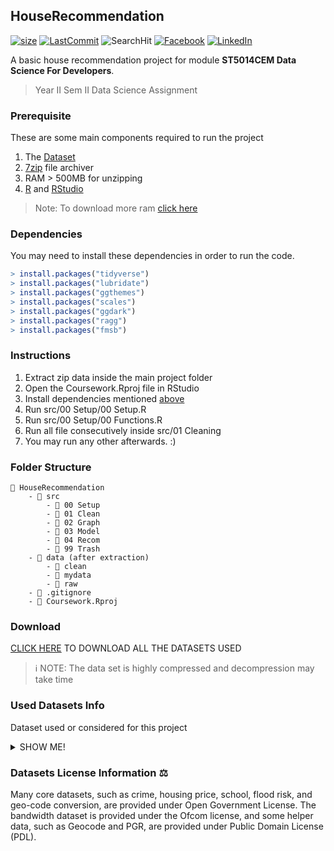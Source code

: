 ## HouseRecommendation
[![size][size-shield]][size-url]
[![LastCommit][lastCommit-shield]][size-url]
![SearchHit][hits-shield]
[![Facebook][facebook-shield]][facebook-url]
[![LinkedIn][linkedin-shield]][linkedin-url]

A basic house recommendation project for module **ST5014CEM Data Science For Developers**. 
>Year II Sem II Data Science Assignment

### Prerequisite
These are some main components required to run the project
1. The <a href="#download">Dataset</a>
2. [7zip](https://www.7-zip.org/download.html) file archiver
3. RAM > 500MB for unzipping
4. [R](https://cran.r-project.org/bin/) and [RStudio](https://www.rstudio.com/products/rstudio/download/)
> Note: To download more ram [click here](https://downloadmoreram.com/)
### Dependencies
You may need to install these dependencies in order to run the code.
```R
> install.packages("tidyverse")
> install.packages("lubridate")
> install.packages("ggthemes")
> install.packages("scales")
> install.packages("ggdark")
> install.packages("ragg")
> install.packages("fmsb")
```

### Instructions

1. Extract zip data inside the main project folder
2. Open the Coursework.Rproj file in RStudio
3. Install dependencies mentioned <a href="#dependencies">above</a>
4. Run src/00 Setup/00 Setup.R
5. Run src/00 Setup/00 Functions.R
6. Run all file consecutively inside src/01 Cleaning
7. You may run any other afterwards. :)

### Folder Structure
```
📁 HouseRecommendation
    - 📁 src
        - 📁 00 Setup
        - 📁 01 Clean
        - 📁 02 Graph
        - 📁 03 Model
        - 📁 04 Recom
        - 📁 99 Trash
    - 📁 data (after extraction)
        - 📁 clean
        - 📁 mydata
        - 📁 raw
    - 📄 .gitignore
    - 📄 Coursework.Rproj
```    

### Download

[CLICK HERE](https://drive.google.com/file/d/1kRCReWPzumwDvF_0CjbLo4wFVitGrPvY/view?usp=sharing) TO DOWNLOAD ALL THE DATASETS USED

>ℹ NOTE: The data set is highly compressed and decompression may take time

### Used Datasets Info
Dataset used or considered for this project
<details><summary>SHOW ME!</summary>
    
#### Core datasets
- [x] Houseprice (2019-2020)
- [x] Population (2011)
- [x] Crime (2019-2022)
- [x] School (2016-2019)
- [x] Broadband (2018)
- [x] Flood Risk (2017)
- [ ] Tax (2020)
- [ ] Noise level
- [ ] Air quality
    
#### Helper datasets
- [x] Geocode conversion (by Doogle)
- [x] Relevent PCDS (custom made)
- [x] PostalCodeToDistrictManchester (custom made)
- [x] PostalCodeToDistrictMerseyside (custom made)
- [x] Postal Area to Names (custom made)
- [x] PostcodeLSOA (by Uk geo gov)
- [x] Population growth rate UK
- [ ] North West PCD UK
- [ ] Uk Population (2020)
 
> The tick signifies that the data set is in use
 
</details>

### Datasets License Information ⚖
Many core datasets, such as crime, housing price, school, flood risk, and geo-code conversion, are 
provided under Open Government License. The bandwidth dataset is provided under the Ofcom 
license, and some helper data, such as Geocode and PGR, are provided under Public Domain 
License (PDL).

<!--- IGNORE THESE ---->
[size-shield]:https://img.shields.io/github/repo-size/Anurag-Bharati/HouseRecommendation?style=for-the-badge
[size-url]: https://github.com/Anurag-Bharati/Park-And-Pee
[size-shield]:https://img.shields.io/github/repo-size/anurag-bharati/HouseRecommendation?style=for-the-badge
[size-url]: https://github.com/Anurag-Bharati/HouseRecommendation
[lastCommit-shield]:https://img.shields.io/github/last-commit/anurag-bharati/HouseRecommendation?style=for-the-badge
[linkedin-shield]: https://img.shields.io/badge/-LinkedIn-black.svg?style=for-the-badge&logo=linkedin&colorB=555
[linkedin-url]: https://www.linkedin.com/in/anurag-bharati-5abb6820a/
[facebook-shield]:https://img.shields.io/badge/Facebook-Anurag-blue?style=for-the-badge
[facebook-url]:https://www.facebook.com/frost.king.1042
[hits-shield]:https://img.shields.io/github/search/anurag-bharati/HouseRecommendation/all?color=green&label=repo%20hits&style=for-the-badge




